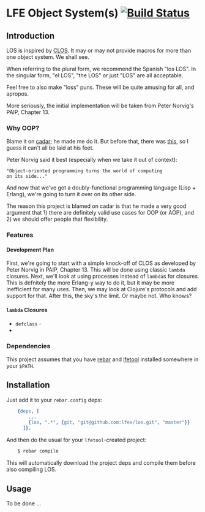 # LFE Object System(s) [![Build Status](https://travis-ci.org/lfex/los.png?branch=master)](https://travis-ci.org/lfex/los)


## Introduction

LOS is inspired by
[CLOS](https://en.wikipedia.org/wiki/Common_Lisp_Object_System). It may or may
not provide macros for more than one object system. We shall see.

When referring to the plural form, we recommend the Spanish "los LOS". In the
singular form, "el LOS", "the LOS" or just "LOS" are all acceptable.

Feel free to also make "loss" puns. These will be quite amusing for all, and apropos.

More seriously, the initial implementation will be taken from Peter Norvig's PAIP,
Chapter 13.


### Why OOP?

Blame it on [cadar](https://github.com/cadar); he made me do it. But before that,
there was [this](https://github.com/rvirding/lfe/blob/77b6c6ddc4db5f734dc529ac0653ead1c3b47ce5/examples/object-via-closure.lfe),
so I guess it can't all be laid at his feet.

Peter Norvig said it best (especially when we take it out of context):

    "Object-oriented programming turns the world of computing
    on its side..."

And now that we've got a doubly-functional programming language (Lisp + Erlang),
we're going to turn it over on its other side.

The reason this project is blamed on cadar is that he made a very good argument
that 1) there are definitely valid use cases for OOP (or AOP), and 2) we should
offer people that flexibility.

### Features

#### Development Plan

First, we're going to start with a simple knock-off of CLOS as developed by Peter
Norvig in PAIP, Chapter 13. This will be done using classic ``lambda`` closures.
Next, we'll look at using processes instead of ``lambda``s for closures. This
is defnitely the more Erlang-y way to do it, but it may be more inefficient for
many uses. Then, we may look at Clojure's protocols and add support for that.
After this, the sky's the limit. Or maybe not. Who knows?

#### ``lambda`` Closures

* ``defclass`` - 
* 

### Dependencies

This project assumes that you have [rebar](http://github.com/rebar/rebar) and 
[lfetool](http://github.com/lfe/lfetool) installed somewhere in your ``$PATH``.


## Installation

Just add it to your ``rebar.config`` deps:

```erlang
    {deps, [
        ...
        {los, ".*", {git, "git@github.com:lfex/los.git", "master"}}
      ]}.
```

And then do the usual for your ``lfetool``-created project:

```bash
    $ rebar compile
```

This will automatically download the project deps and compile them before also
compiling LOS.


## Usage

To be done ...

